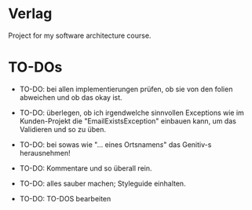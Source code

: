 # Verlag

Project for my software architecture course.

# TO-DOs
- TO-DO: bei allen implementierungen prüfen, ob sie von den folien abweichen und ob das okay ist.

- TO-DO: überlegen, ob ich irgendwelche sinnvollen Exceptions wie im Kunden-Projekt die "EmailExistsException" einbauen kann, um das Validieren und so zu üben.
- TO-DO: bei sowas wie "... eines Ortsnamen*s*" das Genitiv-s herausnehmen!
- TO-DO: Kommentare und so überall rein.
- TO-DO: alles sauber machen; Styleguide einhalten.
- TO-DO: TO-DOS bearbeiten
